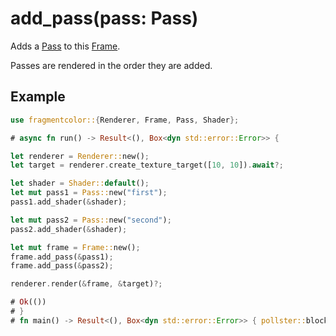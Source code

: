 # add_pass(pass: Pass)

Adds a [Pass](https://fragmentcolor.org/api/core/pass) to this [Frame](https://fragmentcolor.org/api/core/frame).

Passes are rendered in the order they are added.

## Example

```rust
use fragmentcolor::{Renderer, Frame, Pass, Shader};

# async fn run() -> Result<(), Box<dyn std::error::Error>> {

let renderer = Renderer::new();
let target = renderer.create_texture_target([10, 10]).await?;

let shader = Shader::default();
let mut pass1 = Pass::new("first");
pass1.add_shader(&shader);

let mut pass2 = Pass::new("second");
pass2.add_shader(&shader);

let mut frame = Frame::new();
frame.add_pass(&pass1);
frame.add_pass(&pass2);

renderer.render(&frame, &target)?;

# Ok(())
# }
# fn main() -> Result<(), Box<dyn std::error::Error>> { pollster::block_on(run()) }
```
